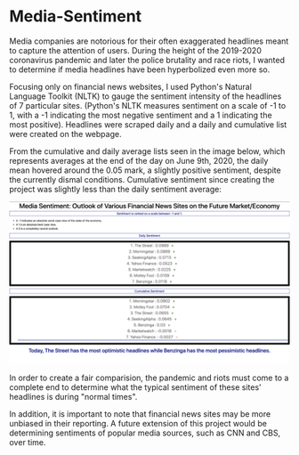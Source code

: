# Media-Sentiment
Media companies are notorious for their often exaggerated headlines meant to capture the attention of users. During the height of the 2019-2020 coronavirus pandemic and later the police brutality and race riots, I wanted to determine if media headlines have been hyperbolized even more so. 

Focusing only on financial news websites, I used Python's Natural Language Toolkit (NLTK) to gauge the sentiment intensity of the headlines of 7 particular sites. (Python's NLTK measures sentiment on a scale of -1 to 1, with a -1 indicating the most negative sentiment and a 1 indicating the most positive). Headlines were scraped daily and a daily and cumulative list were created on the webpage.

From the cumulative and daily average lists seen in the image below, which represents averages at the end of the day on June 9th, 2020, the daily mean hovered around the 0.05 mark, a slightly positive sentiment, despite the currently dismal conditions. Cumulative sentiment since creating the project was slightly less than the daily sentiment average:

![sample site](https://github.com/rishsol/Media-Sentiment/blob/master/Sample%20Site.png)

In order to create a fair comparision, the pandemic and riots must come to a complete end to determine what the typical sentiment of these sites' headlines is during "normal times".

In addition, it is important to note that financial news sites may be more unbiased in their reporting. A future extension of this project would be determining sentiments of popular media sources, such as CNN and CBS, over time.
